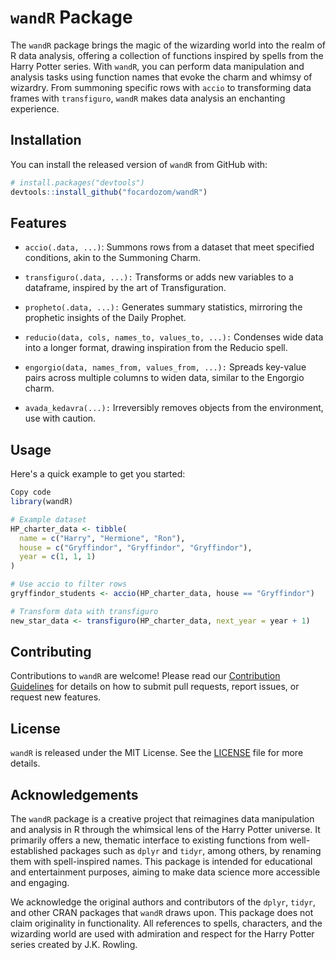 # `wandR` Package

The `wandR` package brings the magic of the wizarding world into the realm of R data analysis, offering a collection of functions inspired by spells from the Harry Potter series. With `wandR`, you can perform data manipulation and analysis tasks using function names that evoke the charm and whimsy of wizardry. From summoning specific rows with `accio` to transforming data frames with `transfiguro`, `wandR` makes data analysis an enchanting experience.

## Installation

You can install the released version of `wandR` from GitHub with:

```r
# install.packages("devtools")
devtools::install_github("focardozom/wandR")
```

## Features

* `accio(.data, ...)`: Summons rows from a dataset that meet specified conditions, akin to the Summoning Charm.

* `transfiguro(.data, ...):` Transforms or adds new variables to a dataframe, inspired by the art of Transfiguration.

* `propheto(.data, ...):` Generates summary statistics, mirroring the prophetic insights of the Daily Prophet.

* `reducio(data, cols, names_to, values_to, ...):` Condenses wide data into a longer format, drawing inspiration from the Reducio spell.

* `engorgio(data, names_from, values_from, ...):` Spreads key-value pairs across multiple columns to widen data, similar to the Engorgio charm.
* `avada_kedavra(...):` Irreversibly removes objects from the environment, use with caution.

## Usage

Here's a quick example to get you started:

```r
Copy code
library(wandR)

# Example dataset
HP_charter_data <- tibble(
  name = c("Harry", "Hermione", "Ron"),
  house = c("Gryffindor", "Gryffindor", "Gryffindor"),
  year = c(1, 1, 1)
)

# Use accio to filter rows
gryffindor_students <- accio(HP_charter_data, house == "Gryffindor")

# Transform data with transfiguro
new_star_data <- transfiguro(HP_charter_data, next_year = year + 1)
```

## Contributing

Contributions to `wandR` are welcome! Please read our [Contribution Guidelines]() for details on how to submit pull requests, report issues, or request new features.

## License

`wandR` is released under the MIT License. See the [LICENSE]() file for more details.

## Acknowledgements

The `wandR` package is a creative project that reimagines data manipulation and analysis in R through the whimsical lens of the Harry Potter universe. It primarily offers a new, thematic interface to existing functions from well-established packages such as `dplyr` and `tidyr`, among others, by renaming them with spell-inspired names. This package is intended for educational and entertainment purposes, aiming to make data science more accessible and engaging.

We acknowledge the original authors and contributors of the `dplyr`, `tidyr`, and other CRAN packages that `wandR` draws upon. This package does not claim originality in functionality. All references to spells, characters, and the wizarding world are used with admiration and respect for the Harry Potter series created by J.K. Rowling.
 

